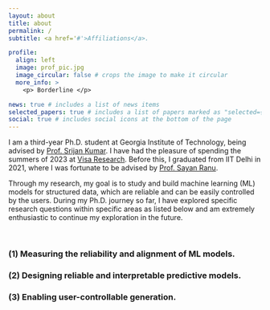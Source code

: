 ```yaml
---
layout: about
title: about
permalink: /
subtitle: <a href='#'>Affiliations</a>. 

profile:
  align: left
  image: prof_pic.jpg
  image_circular: false # crops the image to make it circular
  more_info: >
    <p> Borderline </p>

news: true # includes a list of news items
selected_papers: true # includes a list of papers marked as "selected={true}"
social: true # includes social icons at the bottom of the page
---
```


I am a third-year Ph.D. student at Georgia Institute of Technology, being advised by [Prof. Srijan Kumar](https://faculty.cc.gatech.edu/~skumar498/). I have had the pleasure of spending the summers of 2023 at [Visa Research](https://usa.visa.com/about-visa/visa-research/mahashweta-das.html). Before this, I graduated from IIT Delhi in 2021, where I was fortunate to be advised by [Prof. Sayan Ranu](https://www.cse.iitd.ac.in/~sayan/).

Through my research, my goal is to study
and build machine learning (ML) models for structured data, which are reliable and can be easily controlled by the users. During my Ph.D. journey so far, I have explored specific research questions within specific areas as listed below and am extremely enthusiastic to continue my exploration in the future.

&nbsp;
&nbsp;
&nbsp;


### (1) Measuring the reliability and alignment of ML models.

### (2) Designing reliable and interpretable predictive models.

### (3) Enabling user-controllable generation. 